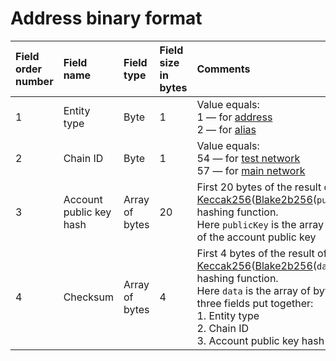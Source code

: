 # Address binary format

| Field order number | Field name | Field type | Field size in bytes | Comments |
| :--- | :--- | :--- | :--- | :--- |
| 1 | Entity type | Byte | 1 | Value equals:<br> 1 — for [address](/blockchain/address.md)<br> 2 — for [alias](/blockchain/alias.md) |
| 2 | Chain ID | Byte | 1 | Value equals:<br> 54 — for [test network](/blockchain/blockchain-network/test-network.md)<br> 57 — for [main network](/blockchain/blockchain-network/main-network.md) |
| 3 | Account public key hash | Array of bytes | 20 | First 20 bytes of the result of the [Keccak256](https://en.wikipedia.org/wiki/SHA-3)([Blake2b256](https://en.wikipedia.org/wiki/BLAKE_%28hash_function%29)(`publicKey`)) hashing function.<br>Here `publicKey` is the array of bytes of the account public key |
| 4 | Checksum | Array of bytes | 4  | First 4 bytes of the result of the [Keccak256](https://en.wikipedia.org/wiki/SHA-3)([Blake2b256](https://en.wikipedia.org/wiki/BLAKE_%28hash_function%29)(`data`)) hashing function.<br>Here `data` is the array of bytes of three fields put together:<br> 1.&nbsp;Entity type<br> 2.&nbsp;Chain ID<br> 3.&nbsp;Account public key hash |

